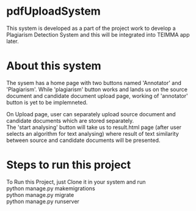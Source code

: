 # pdfUploadSystem
This system is developed as a part of the project work to develop a Plagiarism Detection System and this will be integrated into TEIMMA app later.

# About this system
The sysem has a home page with two buttons named 'Annotator' and 'Plagiarism'. While 'plagiarism' button works and lands us on the source document and candidate document upload page, working of 'annotator' button is yet to be implemneted.

On Upload page, user can separately upload source document and candidate documents which are stored separately.   
The 'start analysing' button will take us to result.html page (after user selects an algorithm for text analysing) where result of text similarity between source and candidate documents will be presented.   

# Steps to run this project
To Run this Project, just Clone it in your system and run   
python manage.py makemigrations   
python manage.py migrate   
python manage.py runserver   

